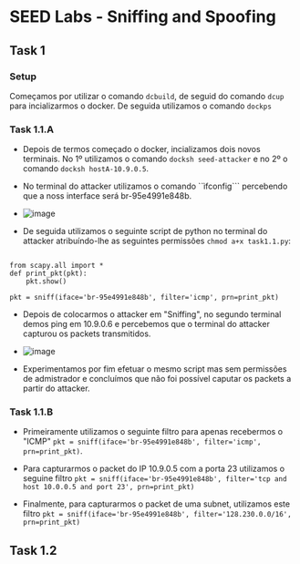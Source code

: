# SEED Labs - Sniffing and Spoofing

## Task 1

### Setup

Começamos por utilizar o comando ```dcbuild```, de seguid do comando ```dcup``` para incializarmos o docker.
De seguida utilizamos o comando ```dockps```

### Task 1.1.A

- Depois de termos começado o docker, incializamos dois novos terminais. No 1º utilizamos o comando ```docksh seed-attacker``` e no 2º o comando ```docksh hostA-10.9.0.5```.
- No terminal do attacker utilizamos o comando ``ìfconfig``` percebendo que a noss interface será br-95e4991e848b.

- ![image](docs/images/Captura_de_ecrã_2023-12-12_182622.png)

- De seguida utilizamos o seguinte script de python no terminal do attacker atribuíndo-lhe as seguintes permissões ```chmod a+x task1.1.py```:
```#!/usr/bin/env python3

from scapy.all import *
def print_pkt(pkt):
	pkt.show()

pkt = sniff(iface='br-95e4991e848b', filter='icmp', prn=print_pkt)
```

- Depois de colocarmos o attacker em "Sniffing", no segundo terminal demos ping em 10.9.0.6 e percebemos que o terminal do attacker capturou os packets transmitidos.

- ![image](docs/images/Captura_de_ecrã_2023-12-12_182946.png)

- Experimentamos por fim efetuar o mesmo script mas sem permissões de admistrador e concluímos que não foi possível caputar os packets a partir do attacker.


### Task 1.1.B

- Primeiramente utilizamos o seguinte filtro para apenas recebermos o "ICMP" ```pkt = sniff(iface='br-95e4991e848b', filter='icmp', prn=print_pkt)```.

- Para capturarmos o packet do IP 10.9.0.5 com a porta 23 utilizamos o seguine filtro ``pkt = sniff(iface='br-95e4991e848b', filter='tcp and host 10.0.0.5 and port 23', prn=print_pkt)``

- Finalmente, para capturarmos o packet de uma subnet, utilizamos este filtro ``pkt = sniff(iface='br-95e4991e848b', filter='128.230.0.0/16', prn=print_pkt)``

## Task 1.2



